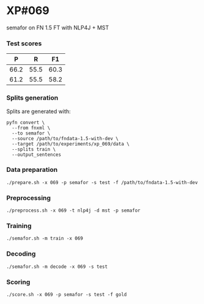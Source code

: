 # XP\#069

semafor on FN 1.5 FT with NLP4J + MST

### Test scores
| P| R | F1 |
| --- | --- | --- |
| 66.2 | 55.5 | 60.3 |
| 61.2 | 55.5 | 58.2 |

### Splits generation
Splits are generated with:
```
pyfn convert \
  --from fnxml \
  --to semafor \
  --source /path/to/fndata-1.5-with-dev \
  --target /path/to/experiments/xp_069/data \
  --splits train \
  --output_sentences
```

### Data preparation
```
./prepare.sh -x 069 -p semafor -s test -f /path/to/fndata-1.5-with-dev
```

### Preprocessing
```
./preprocess.sh -x 069 -t nlp4j -d mst -p semafor
```

### Training
```
./semafor.sh -m train -x 069
```

### Decoding
```
./semafor.sh -m decode -x 069 -s test
```

### Scoring
```
./score.sh -x 069 -p semafor -s test -f gold
```
